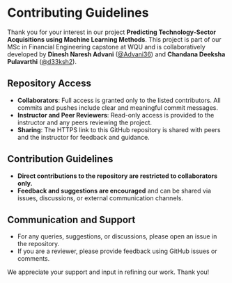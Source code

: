# Contributing Guidelines

Thank you for your interest in our project **Predicting Technology-Sector Acquisitions using Machine Learning Methods**. This project is part of our MSc in Financial Engineering capstone at WQU and is collaboratively developed by **Dinesh Naresh Advani** ([@Advani36](https://github.com/Advani36)) and **Chandana Deeksha Pulavarthi** ([@d33ksh2](https://github.com/d33ksh2)).

## Repository Access

- **Collaborators**: Full access is granted only to the listed contributors. All commits and pushes include clear and meaningful commit messages.
- **Instructor and Peer Reviewers**: Read-only access is provided to the instructor and any peers reviewing the project.
- **Sharing**: The HTTPS link to this GitHub repository is shared with peers and the instructor for feedback and guidance.

## Contribution Guidelines

- **Direct contributions to the repository are restricted to collaborators only.**
- **Feedback and suggestions are encouraged** and can be shared via issues, discussions, or external communication channels.

## Communication and Support

- For any queries, suggestions, or discussions, please open an issue in the repository.
- If you are a reviewer, please provide feedback using GitHub issues or comments.

We appreciate your support and input in refining our work. Thank you!
